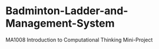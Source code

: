 # Badminton-Ladder-and-Management-System
MA1008 Introduction to Computational Thinking Mini-Project
